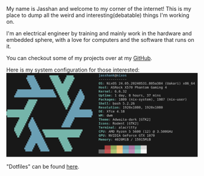 My name is Jasshan and welcome to my corner of the internet! This is my place to dump all the weird and interesting(debatable) things I'm working on. 

I'm an electrical engineer by training and mainly work in the hardware and embedded sphere, with a love for computers and the software that runs on it.  

You can checkout some of my projects over at my [GitHub](https://github.com/jasshanK).

Here is my system configuration for those interested:
![neofetch](./resources/neofetch_dec_2024.png)

"Dotfiles" can be found [here](https://github.com/jasshanK/core).
